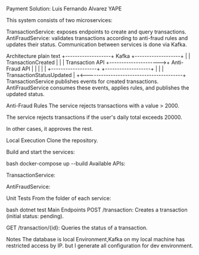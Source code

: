 Payment Solution: Luis Fernando Alvarez YAPE

This system consists of two microservices:

TransactionService: exposes endpoints to create and query transactions.
AntiFraudService: validates transactions according to anti-fraud rules and updates their status.
Communication between services is done via Kafka.

Architecture
plain text
+-------------------+         Kafka         +-------------------+
|                   |  TransactionCreated  |                   |
|  Transaction API  +--------------------->+  Anti-Fraud API   |
|                   |                      |                   |
+-------------------+                      +-------------------+
        |                                         |
        |   TransactionStatusUpdated               |
        +<----------------------------------------+
TransactionService publishes events for created transactions.
AntiFraudService consumes these events, applies rules, and publishes the updated status.

Anti-Fraud Rules
The service rejects transactions with a value > 2000.

The service rejects transactions if the user's daily total exceeds 20000.

In other cases, it approves the rest.

Local Execution
Clone the repository.

Build and start the services:

bash
docker-compose up --build
Available APIs:

TransactionService: 

AntiFraudService: 

Unit Tests
From the folder of each service:

bash
dotnet test
Main Endpoints
POST /transaction: Creates a transaction (initial status: pending).

GET /transaction/{id}: Queries the status of a transaction.

Notes
The database is local Environment,Kafka on my local machine has restricted access by IP. but I generate all configuration for dev environment.
